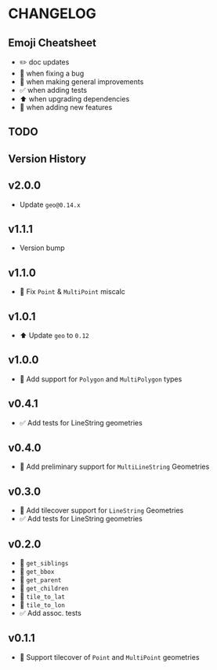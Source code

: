 # CHANGELOG

## Emoji Cheatsheet
- :pencil2: doc updates
- :bug: when fixing a bug
- :rocket: when making general improvements
- :white_check_mark: when adding tests
- :arrow_up: when upgrading dependencies
- :tada: when adding new features

## TODO

## Version History

## v2.0.0

- Update `geo@0.14.x`

## v1.1.1

- Version bump

## v1.1.0

- :bug: Fix `Point` & `MultiPoint` miscalc

## v1.0.1

- :arrow_up: Update `geo` to `0.12`

## v1.0.0

- :tada: Add support for `Polygon` and `MultiPolygon` types

## v0.4.1

- :white_check_mark: Add tests for LineString geometries

## v0.4.0

- :tada: Add preliminary support for `MultiLineString` Geometries

## v0.3.0

- :tada: Add tilecover support for `LineString` Geometries
- :white_check_mark: Add tests for LineString geometries

## v0.2.0

- :tada: `get_siblings`
- :tada: `get_bbox`
- :tada: `get_parent`
- :tada: `get_children`
- :tada: `tile_to_lat`
- :tada: `tile_to_lon`
- :white_check_mark: Add assoc. tests

## v0.1.1

- :tada: Support tilecover of `Point` and `MultiPoint` geometries
